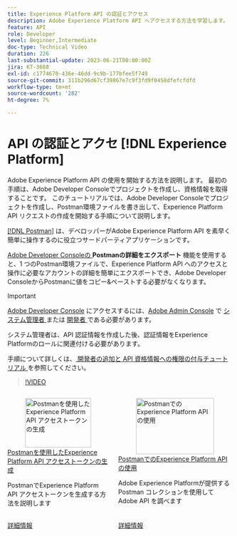 ```yaml
---
title: Experience Platform API の認証とアクセス
description: Adobe Experience Platform API へアクセスする方法を学習します。
feature: API
role: Developer
level: Beginner,Intermediate
doc-type: Technical Video
duration: 226
last-substantial-update: 2023-06-21T00:00:00Z
jira: KT-3688
exl-id: c1774670-436e-46dd-9c9b-177bfee5f749
source-git-commit: 311b296d67cf39867e7c9f3fd9f0458dfefcfdfd
workflow-type: tm+mt
source-wordcount: '282'
ht-degree: 7%

---
```


# API の認証とアクセ [!DNL Experience Platform]

Adobe Experience Platform API の使用を開始する方法を説明します。 最初の手順は、Adobe Developer Consoleでプロジェクトを作成し、資格情報を取得することです。 このチュートリアルでは、Adobe Developer Consoleでプロジェクトを作成し、Postman環境ファイルを書き出して、Experience Platform API リクエストの作成を開始する手順について説明します。

[[!DNL Postman]](https://www.postman.com/) は、デベロッパーがAdobe Experience Platform API を素早く簡単に操作するのに役立つサードパーティアプリケーションです。

[Adobe Developer Consoleの ](https://developer.adobe.com/console/home)**Postmanの詳細をエクスポート** 機能を使用すると、1 つのPostman環境ファイルで、Experience Platform API へのアクセスと操作に必要なアカウントの詳細を簡単にエクスポートでき、Adobe Developer ConsoleからPostmanに値をコピー&amp;ペーストする必要がなくなります。

>[!IMPORTANT]
>
>[Adobe Developer Console](https://developer.adobe.com/console/home) にアクセスするには、[Adobe Admin Console](https://helpx.adobe.com/jp/enterprise/using/admin-roles.html) で [ システム管理者 ](https://helpx.adobe.com/jp/enterprise/using/manage-developers.html#:~:text=Add%20developers%20to%20a%20single%20product%20profile&text=In%20the%20Admin%20Console%2C%20navigate,in%20the%20upper%2Dright%20corner.) または [ 開発者 ](https://adminconsole.adobe.com) である必要があります。
>
> システム管理者は、API 認証情報を作成した後、認証情報をExperience Platformのロールに関連付ける必要があります。
>
>手順について詳しくは、[ 開発者の追加と API 資格情報への権限の付与チュートリアル ](../admin/add-developers.md) を参照してください。


>[!VIDEO](https://video.tv.adobe.com/v/28832/?learn=on&enablevpops)

<!-- CARDS
* generate-an-access-token.md
* use-apis-with-postman.md
-->
<!-- START CARDS HTML - DO NOT MODIFY BY HAND -->
<div class="columns">
    <div class="column is-half-tablet is-half-desktop is-one-third-widescreen" aria-label="Generate an Experience Platform API access token with Postman">
        <div class="card" style="height: 100%; display: flex; flex-direction: column; height: 100%;">
            <div class="card-image">
                <figure class="image x-is-16by9">
                    <a href="generate-an-access-token.md" title="Postmanを使用したExperience Platform API アクセストークンの生成" target="_blank" rel="referrer">
                        <img class="is-bordered-r-small" src="https://video.tv.adobe.com/v/29698/?format=jpeg&nocache=1752259602830" alt="Postmanを使用したExperience Platform API アクセストークンの生成"
                             style="width: 100%; aspect-ratio: 16 / 9; object-fit: cover; overflow: hidden; display: block; margin: auto;">
                    </a>
                </figure>
            </div>
            <div class="card-content is-padded-small" style="display: flex; flex-direction: column; flex-grow: 1; justify-content: space-between;">
                <div class="top-card-content">
                    <p class="headline is-size-6 has-text-weight-bold">
                        <a href="generate-an-access-token.md" target="_blank" rel="referrer" title="Postmanを使用したExperience Platform API アクセストークンの生成">Postmanを使用したExperience Platform API アクセストークンの生成 </a>
                    </p>
                    <p class="is-size-6">PostmanでExperience Platform API アクセストークンを生成する方法を説明します</p>
                </div>
                <a href="generate-an-access-token.md" target="_blank" rel="referrer" class="spectrum-Button spectrum-Button--outline spectrum-Button--primary spectrum-Button--sizeM" style="align-self: flex-start; margin-top: 1rem;">
                    <span class="spectrum-Button-label has-no-wrap has-text-weight-bold"> 詳細情報 </span>
                </a>
            </div>
        </div>
    </div>
    <div class="column is-half-tablet is-half-desktop is-one-third-widescreen" aria-label="Use Experience Platform APIs with Postman">
        <div class="card" style="height: 100%; display: flex; flex-direction: column; height: 100%;">
            <div class="card-image">
                <figure class="image x-is-16by9">
                    <a href="use-apis-with-postman.md" title="PostmanでのExperience Platform API の使用" target="_blank" rel="referrer">
                        <img class="is-bordered-r-small" src="https://video.tv.adobe.com/v/29704/?format=jpeg&nocache=1752259602844" alt="PostmanでのExperience Platform API の使用"
                             style="width: 100%; aspect-ratio: 16 / 9; object-fit: cover; overflow: hidden; display: block; margin: auto;">
                    </a>
                </figure>
            </div>
            <div class="card-content is-padded-small" style="display: flex; flex-direction: column; flex-grow: 1; justify-content: space-between;">
                <div class="top-card-content">
                    <p class="headline is-size-6 has-text-weight-bold">
                        <a href="use-apis-with-postman.md" target="_blank" rel="referrer" title="PostmanでのExperience Platform API の使用">PostmanでのExperience Platform API の使用 </a>
                    </p>
                    <p class="is-size-6">Adobe Experience Platformが提供するPostman コレクションを使用してAdobe API を調べます</p>
                </div>
                <a href="use-apis-with-postman.md" target="_blank" rel="referrer" class="spectrum-Button spectrum-Button--outline spectrum-Button--primary spectrum-Button--sizeM" style="align-self: flex-start; margin-top: 1rem;">
                    <span class="spectrum-Button-label has-no-wrap has-text-weight-bold"> 詳細情報 </span>
                </a>
            </div>
        </div>
    </div>
</div>
<!-- END CARDS HTML - DO NOT MODIFY BY HAND -->
